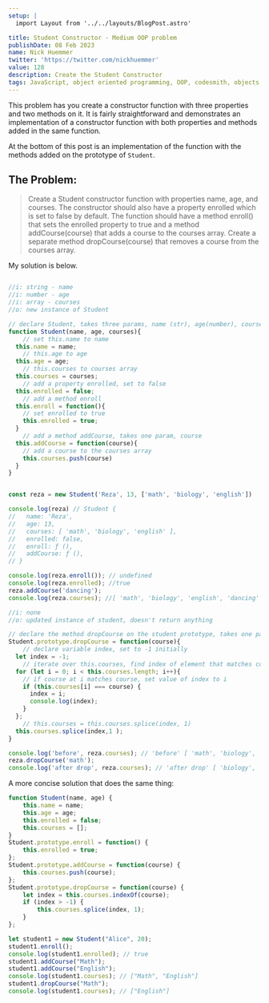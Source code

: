 ```yaml
---
setup: |
  import Layout from '../../layouts/BlogPost.astro'

title: Student Constructor - Medium OOP problem
publishDate: 08 Feb 2023
name: Nick Huemmer
twitter: 'https://twitter.com/nickhuemmer'
value: 128
description: Create the Student Constructor
tags: JavaScript, object oriented programming, OOP, codesmith, objects, constructor functions, methods, new, prototype
---
```


This problem has you create a constructor function with three properties and two methods on it.  It is fairly straightforward and demonstrates an implementation of a constructor function with both properties and methods added in the same function.

At the bottom of this post is an implementation of the function with the methods added on the prototype of `Student`.

## The Problem:

>Create a Student constructor function with properties name, age, and courses. The constructor should also have a property enrolled which is set to false by default. The function should have a method enroll() that sets the enrolled property to true and a method addCourse(course) that adds a course to the courses array. Create a separate method dropCourse(course) that removes a course from the courses array.

My solution is below.  
```javascript

//i: string - name
//i: number - age
//i: array - courses
//o: new instance of Student 

// declare Student, takes three params, name (str), age(number), courses(array)
function Student(name, age, courses){
	// set this.name to name
  this.name = name;
	// this.age to age
  this.age = age;
	// this.courses to courses array
  this.courses = courses;
	// add a property enrolled, set to false
  this.enrolled = false;
	// add a method enroll
  this.enroll = function(){
    // set enrolled to true
    this.enrolled = true;
  }
	// add a method addCourse, takes one param, course
  this.addCourse = function(course){
  	// add a course to the courses array
  	this.courses.push(course)
  }
}


const reza = new Student('Reza', 13, ['math', 'biology', 'english'])

console.log(reza) // Student {
//   name: 'Reza',
//   age: 13,
//   courses: [ 'math', 'biology', 'english' ],
//   enrolled: false,
//   enroll: ƒ (),
//   addCourse: ƒ (),
// }

console.log(reza.enroll()); // undefined
console.log(reza.enrolled); //true
reza.addCourse('dancing');
console.log(reza.courses); //[ 'math', 'biology', 'english', 'dancing' ]

//i: none
//o: updated instance of student, doesn't return anything

// declare the method dropCourse on the student prototype, takes one param, a string, course
Student.prototype.dropCourse = function(course){
	// declare variable index, set to -1 initially
  let index = -1;
	// iterate over this.courses, find index of element that matches course
  for (let i = 0; i < this.courses.length; i++){
	// if course at i matches course, set value of index to i
    if (this.courses[i] === course) {
      index = i;
      console.log(index);
    }
  };
	// this.courses = this.courses.splice(index, 1)
  this.courses.splice(index,1 );
}

console.log('before', reza.courses); // 'before' [ 'math', 'biology', 'english', 'dancing' ]
reza.dropCourse('math');
console.log('after drop', reza.courses); // 'after drop' [ 'biology', 'english', 'dancing' ]
```

A more concise solution that does the same thing:

```javascript
function Student(name, age) {
    this.name = name;
    this.age = age;
    this.enrolled = false;
    this.courses = [];
}
Student.prototype.enroll = function() {
    this.enrolled = true;
};
Student.prototype.addCourse = function(course) {
    this.courses.push(course);
};
Student.prototype.dropCourse = function(course) {
    let index = this.courses.indexOf(course);
    if (index > -1) {
        this.courses.splice(index, 1);
    }
};

let student1 = new Student("Alice", 20);
student1.enroll();
console.log(student1.enrolled); // true
student1.addCourse("Math");
student1.addCourse("English");
console.log(student1.courses); // ["Math", "English"]
student1.dropCourse("Math");
console.log(student1.courses); // ["English"]

```